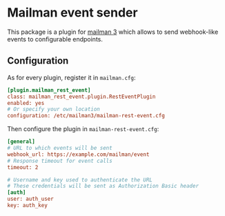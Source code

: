 # Mailman event sender

This package is a plugin for [mailman 3](https://docs.mailman3.org/en/latest/) which allows to send webhook-like events to configurable endpoints.

## Configuration

As for every plugin, register it in `mailman.cfg`:

```cfg
[plugin.mailman_rest_event]
class: mailman_rest_event.plugin.RestEventPlugin
enabled: yes
# Or specify your own location
configuration: /etc/mailman3/mailman-rest-event.cfg 
```

Then configure the plugin in `mailman-rest-event.cfg`:

```cfg
[general]
# URL to which events will be sent
webhook_url: https://example.com/mailman/event
# Response timeout for event calls
timeout: 2

# Username and key used to authenticate the URL
# These credentials will be sent as Authorization Basic header
[auth]
user: auth_user
key: auth_key
```